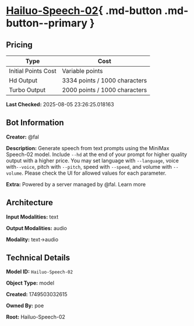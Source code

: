 # [Hailuo-Speech-02](https://poe.com/Hailuo-Speech-02){ .md-button .md-button--primary }

## Pricing

| Type | Cost |
|------|------|
| Initial Points Cost | Variable points |
| Hd Output | 3334 points / 1000 characters |
| Turbo Output | 2000 points / 1000 characters |

**Last Checked:** 2025-08-05 23:26:25.018163


## Bot Information

**Creator:** @fal

**Description:** Generate speech from text prompts using the MiniMax Speech-02 model. Include `--hd` at the end of your prompt for higher quality output with a higher price. You may set language with `--language`, voice with`--voice`, pitch with `--pitch`, speed with `--speed`, and volume with `--volume`. Please check the UI for allowed values for each parameter.

**Extra:** Powered by a server managed by @fal. Learn more


## Architecture

**Input Modalities:** text

**Output Modalities:** audio

**Modality:** text->audio


## Technical Details

**Model ID:** `Hailuo-Speech-02`

**Object Type:** model

**Created:** 1749503032615

**Owned By:** poe

**Root:** Hailuo-Speech-02

